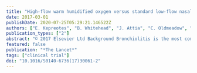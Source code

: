 ```yaml
---
title: "High-flow warm humidified oxygen versus standard low-flow nasal cannula oxygen for moderate bronchiolitis (HFWHO RCT): an open, phase 4, randomised controlled trial"
date: 2017-03-01
publishDate: 2020-07-25T05:29:21.146522Z
authors: ["E. Kepreotes", "B. Whitehead", "J. Attia", "C. Oldmeadow", "A. Collison", "A. Searles", "B. Goddard", "J. Hilton", "M. Lee", "J. Mattes"]
publication_types: ["2"]
abstract: "© 2017 Elsevier Ltd Background Bronchiolitis is the most common lung infection in infants and treatment focuses on management of respiratory distress and hypoxia. High-flow warm humidified oxygen (HFWHO) is increasingly used, but has not been rigorously studied in randomised trials. We aimed to examine whether HFWHO provided enhanced respiratory support, thereby shortening time to weaning off oxygen. Methods In this open, phase 4, randomised controlled trial, we recruited children aged less than 24 months with moderate bronchiolitis attending the emergency department of the John Hunter Hospital or the medical unit of the John Hunter Children's Hospital in New South Wales, Australia. Patients were randomly allocated (1:1) via opaque sealed envelopes to HFWHO (maximum flow of 1 L/kg per min to a limit of 20 L/min using 1:1 air–oxygen ratio, resulting in a maximum FiO2 of 0·6) or standard therapy (cold wall oxygen 100% via infant nasal cannulae at low flow to a maximum of 2 L/min) using a block size of four and stratifying for gestational age at birth. The primary outcome was time from randomisation to last use of oxygen therapy. All randomised children were included in the primary and secondary safety analyses. This trial is registered with the Australian New Zealand Clinical Trials Registry, number ACTRN12612000685819. Findings From July 16, 2012, to May 1, 2015, we randomly assigned 202 children to either HFWHO (101 children) or standard therapy (101 children). Median time to weaning was 24 h (95% CI 18–28) for standard therapy and 20 h (95% CI 17–34) for HFWHO (hazard ratio [HR] for difference in survival distributions 0·9 [95% CI 0·7–1·2]; log rank p=0·61). Fewer children experienced treatment failure on HFWHO (14 [14%]) compared with standard therapy (33 [33%]; p=0·0016); of these children, those on HFWHO were supported for longer than were those on standard therapy before treatment failure (HR 0·3; 95% CI 0·2–0·6; ptextless0·0001). 20 (61%) of 33 children who experienced treatment failure on standard therapy were rescued with HFWHO. 12 (12%) of children on standard therapy required transfer to the intensive care unit compared with 14 (14%) of those on HFWHO (difference −1%; 95% CI −7 to 16; p=0·41). Four adverse events occurred (oxygen desaturation and condensation inhalation in the HFWHO group, and two incidences of oxygen tubing disconnection in the standard therapy group); none resulted in withdrawal from the trial. No oxygen-related serious adverse events occurred. Secondary effectiveness outcomes are reported in the Results section. Interpretation HFWHO did not significantly reduce time on oxygen compared with standard therapy, suggesting that early use of HFWHO does not modify the underlying disease process in moderately severe bronchiolitis. HFWHO might have a role as a rescue therapy to reduce the proportion of children requiring high-cost intensive care. Funding Hunter Children's Research Foundation, John Hunter Hospital Charitable Trust, and the University of Newcastle Priority Research Centre GrowUpWell."
featured: false
publication: "*The Lancet*"
tags: ["clinical trial"]
doi: "10.1016/S0140-6736(17)30061-2"
---
```


